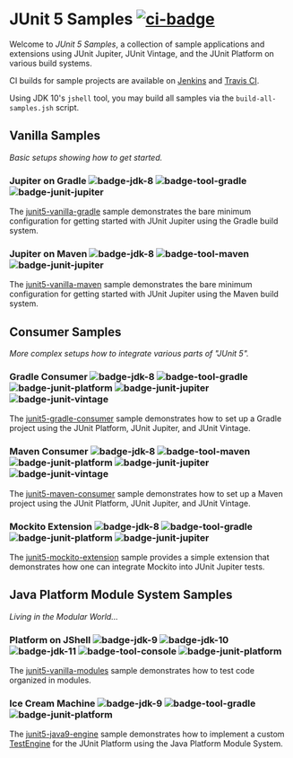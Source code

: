 # JUnit 5 Samples [![ci-badge]][ci-travis]

Welcome to _JUnit 5 Samples_, a collection of sample applications and extensions
using JUnit Jupiter, JUnit Vintage, and the JUnit Platform on various build systems.

CI builds for sample projects are available on [Jenkins][ci-jenkins] and
[Travis CI][ci-travis].

Using JDK 10's `jshell` tool, you may build all samples via the `build-all-samples.jsh`
script.

## Vanilla Samples

_Basic setups showing how to get started._

### Jupiter on Gradle ![badge-jdk-8] ![badge-tool-gradle] ![badge-junit-jupiter]

The [junit5-vanilla-gradle] sample demonstrates the bare minimum configuration for
getting started with JUnit Jupiter using the Gradle build system.

### Jupiter on Maven ![badge-jdk-8] ![badge-tool-maven] ![badge-junit-jupiter]

The [junit5-vanilla-maven] sample demonstrates the bare minimum configuration for
getting started with JUnit Jupiter using the Maven build system.


## Consumer Samples

_More complex setups how to integrate various parts of "JUnit 5"._ 

### Gradle Consumer ![badge-jdk-8] ![badge-tool-gradle] ![badge-junit-platform] ![badge-junit-jupiter] ![badge-junit-vintage]

The [junit5-gradle-consumer] sample demonstrates how to set up a Gradle project
using the JUnit Platform, JUnit Jupiter, and JUnit Vintage.

### Maven Consumer ![badge-jdk-8] ![badge-tool-maven] ![badge-junit-platform] ![badge-junit-jupiter] ![badge-junit-vintage]

The [junit5-maven-consumer] sample demonstrates how to set up a Maven project
using the JUnit Platform, JUnit Jupiter, and JUnit Vintage.

### Mockito Extension ![badge-jdk-8] ![badge-tool-gradle] ![badge-junit-platform] ![badge-junit-jupiter]

The [junit5-mockito-extension] sample provides a simple extension that demonstrates
how one can integrate Mockito into JUnit Jupiter tests.


## Java Platform Module System Samples

_Living in the Modular World..._

### Platform on JShell ![badge-jdk-9] ![badge-jdk-10] ![badge-jdk-11] ![badge-tool-console] ![badge-junit-platform]

The [junit5-vanilla-modules] sample demonstrates how to test code organized in modules.

### Ice Cream Machine ![badge-jdk-9] ![badge-tool-gradle] ![badge-junit-platform]

The [junit5-java9-engine] sample demonstrates how to implement a custom
[TestEngine][guide-custom-engine] for the JUnit Platform using the Java
Platform Module System.

[junit5-gradle-consumer]: junit5-gradle-consumer
[junit5-maven-consumer]: junit5-maven-consumer
[junit5-vanilla-gradle]: junit5-vanilla-gradle
[junit5-vanilla-maven]: junit5-vanilla-maven
[junit5-vanilla-modules]: junit5-vanilla-modules
[junit5-mockito-extension]: junit5-mockito-extension
[junit5-java9-engine]: junit5-java9-engine

[badge-jdk-8]: https://img.shields.io/badge/jdk-8-lightgray.svg "JDK-8"
[badge-jdk-9]: https://img.shields.io/badge/jdk-9-yellow.svg "JDK-9"
[badge-jdk-10]: https://img.shields.io/badge/jdk-10-orange.svg "JDK-10"
[badge-jdk-11]: https://img.shields.io/badge/jdk-11-red.svg "JDK-11 or higher"
[badge-tool-gradle]: https://img.shields.io/badge/tool-gradle-blue.svg "Gradle wrapper included"
[badge-tool-maven]: https://img.shields.io/badge/tool-maven-0440af.svg "Maven wrapper included"
[badge-tool-console]: https://img.shields.io/badge/tool-console-022077.svg "Command line tools"
[badge-junit-platform]: https://img.shields.io/badge/junit-platform-brightgreen.svg "JUnit Platform"
[badge-junit-jupiter]: https://img.shields.io/badge/junit-jupiter-green.svg "JUnit Jupiter Engine"
[badge-junit-vintage]: https://img.shields.io/badge/junit-vintage-yellowgreen.svg "JUnit Vintage Engine"

[ci-badge]: https://travis-ci.org/junit-team/junit5-samples.svg "Travis CI build status"
[ci-travis]: https://travis-ci.org/junit-team/junit5-samples
[ci-jenkins]: https://junit.ci.cloudbees.com/blue/organizations/jenkins/JUnit%205%20Samples/branches/

[guide-custom-engine]: http://junit.org/junit5/docs/current/user-guide/#launcher-api-engines-custom "Plugging in Your Own Test Engine"
